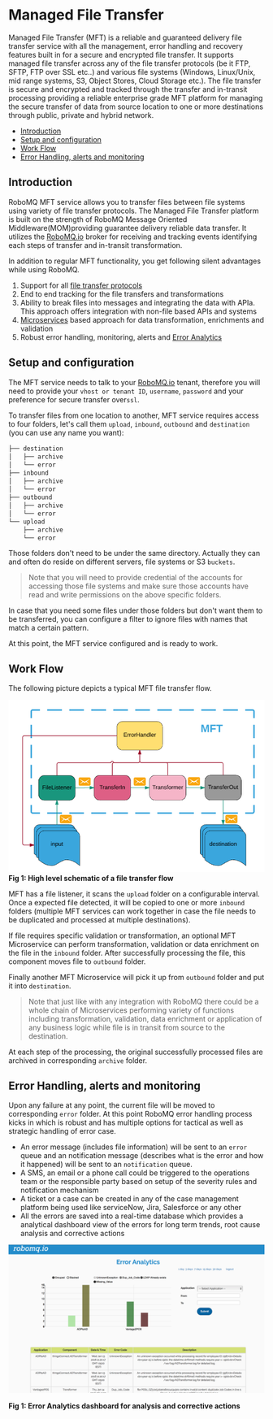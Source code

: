 # Managed File Transfer


Managed File Transfer (MFT) is a reliable and guaranteed delivery file transfer service with all the management, error handling and recovery features built in for a secure and encrypted file transfer. It supports managed file transfer across any of the file transfer protocols (be it FTP, SFTP, FTP over SSL etc..) and various file systems (Windows, Linux/Unix, mid range systems, S3, Object Stores, Cloud Storage etc.). The file transfer is secure and encrypted and tracked through the transfer and in-transit processing providing a reliable enterprise grade MFT platform for managing the secure transfer of data from source location to one or more destinations through public, private and hybrid network.

* [Introduction](#introduction)
* [Setup and configuration](#setup-and-configuration)
* [Work Flow](#work-flow)
* [Error Handling, alerts and monitoring](#error-handling,-alerts-and-monitoring)


## Introduction

RoboMQ MFT service allows you to transfer files between file systems using variety of file transfer protocols. The Managed File Transfer platform is built on the strength of RoboMQ Message Oriented Middleware(MOM)providing guarantee delivery reliable data transfer. It utilizes the <a href="https://www.robomq.io" target="_blank">RoboMQ.io</a> broker for receiving and tracking events identifying each steps of transfer and in-transit transformation.

In addition to regular MFT functionality, you get following silent advantages while using RoboMQ.

1. Support for all <a href="https://robomq.io/index.html#thingsconnect" target="_blank">file transfer protocols</a> 
2. End to end tracking for the file transfers and transformations
3. Ability to break files into messages and integrating the data with APIa. This approach offers integration with non-file based APIs and systems
4. <a href="https://robomq.io/index.html#microservices" target="_blank">Microservices</a> based approach for data transformation, enrichments and validation
5. Robust error handling, monitoring, alerts and <a href="https://robomq.io/index.html#overview" target="_blank">Error Analytics</a>

## Setup and configuration

The MFT service needs to talk to your <a href="https://www.robomq.io" target="_blank">RoboMQ.io</a> tenant, therefore you will need to provide your `vhost or tenant ID`, `username`, `password` and your preference for secure transfer over`ssl`.

To transfer files from one location to another, MFT service requires access to four folders, let's call them `upload`, `inbound`, `outbound` and `destination` (you can use any name you want):


```
├── destination
│   ├── archive
│   └── error
├── inbound
│   ├── archive
│   └── error
├── outbound
│   ├── archive
│   └── error
└── upload
    ├── archive
    └── error
```

Those folders don't need to be under the same directory. Actually they can and often do reside on different servers, file systems or S3 `buckets`.

>Note that you will need to provide credential of the accounts for accessing those file systems and make sure those accounts have read and write permissions on the above specific folders.

In case that you need some files under those folders but don't want them to be transferred, you can configure a filter to ignore files with names that match a certain pattern.

At this point, the MFT service configured and is ready to work.

## Work Flow

The following picture depicts a typical MFT file transfer flow.

![Work Flow Diagram](./images/MFTDesign.png)
**Fig 1: High level schematic of a file transfer flow**

MFT has a file listener, it scans the `upload` folder on a configurable interval. Once a expected file detected, it will be copied to one or more `inbound` folders (multiple MFT services can work together in case the file needs to be duplicated and processed at multiple destinations).

If file requires specific validation or transformation, an optional MFT Microservice can perform transformation, validation or data enrichment on the file in the `inbound` folder. After successfully processing the file, this component moves file to `outbound` folder.

Finally another MFT Microservice will pick it up from `outbound` folder and put it into `destination`.

>Note that just like with any integration with RoboMQ there could be a whole chain of Microservices performing variety of functions including transformation, validation, data enrichment or application of any business logic while file is in transit from source to the destination.

At each step of the processing, the original successfully processed files are archived in corresponding `archive` folder.

## <a name="error-handling-alerts-and-monitoring">Error Handling, alerts and monitoring</a>
Upon any failure at any point, the current file will be moved to corresponding `error` folder. At this point RoboMQ error handling process kicks in which is robust and has multiple options for tactical as well as strategic handling of error case.

* An error message (includes file information) will be sent to an `error` queue and an notification message (describes what is the error and how it happened) will be sent to an `notification` queue.
* A SMS, an email or a phone call could be triggered to the operations team or the responsible party based on setup of the severity rules and notification mechanism
* A ticket or a case can be created in any of the case management platform being used like serviceNow, Jira, Salesforce or any other
* All the errors are saved into a real-time database which provides a analytical dashboard view of the errors for long term trends, root cause analysis and corrective actions

![Error Analytics Dashboard](./images/ErrorAnalytics.png)

**Fig 1: Error Analytics dashboard for analysis and corrective actions**
